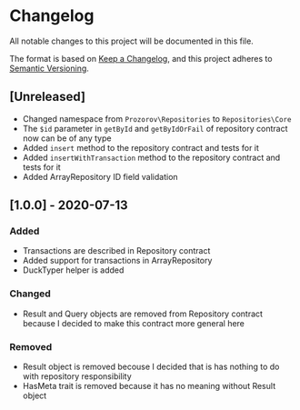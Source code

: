 # Changelog
All notable changes to this project will be documented in this file.

The format is based on [Keep a Changelog](https://keepachangelog.com/en/1.0.0/),
and this project adheres to [Semantic Versioning](https://semver.org/spec/v2.0.0.html).

## [Unreleased]
- Changed namespace from `Prozorov\Repositories` to `Repositories\Core`
- The `$id` parameter in `getById` and `getByIdOrFail` of repository contract now can be of any type
- Added `insert` method to the repository contract and tests for it
- Added `insertWithTransaction` method to the repository contract and tests for it
- Added ArrayRepository ID field validation

## [1.0.0] - 2020-07-13
### Added
- Transactions are described in Repository contract
- Added support for transactions in ArrayRepository
- DuckTyper helper is added

### Changed
- Result and Query objects are removed from Repository contract because I decided to make this contract more general here

### Removed
- Result object is removed becouse I decided that is has nothing to do with repository responsibility
- HasMeta trait is removed because it has no meaning without Result object